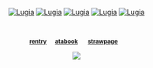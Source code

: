 

<p align="center">

</p>

<p align="center">
<a href="https://pokemondb.net/pokedex/lugia"><img src="https://files.catbox.moe/nfmdcf.gif" alt="Lugia"></a>  
<a href="https://pokemondb.net/pokedex/lugia"><img src="https://files.catbox.moe/dr74pt.gif" alt="Lugia"></a>
  <a href="https://pokemondb.net/pokedex/lugia"><img src="https://files.catbox.moe/1s5ro4.gif" alt="Lugia"></a>
  <a href="https://pokemondb.net/pokedex/lugia"><img src="https://files.catbox.moe/jnz3zi.gif" alt="Lugia"></a>
  <a href="https://pokemondb.net/pokedex/lugia"><img src="https://files.catbox.moe/kn979u.gif" alt="Lugia"></a>
<div align="center">
  
 <p align="center">⠀

   
  <sup> [**rentry**](https://rentry.co/starpkm)⠀⠀[**atabook**](https://starpkmn.atabook.org/)⠀ ⠀[**strawpage**](https://starpkmn.straw.page)  ⠀
 
![](https://komarev.com/ghpvc/?username=starpkmn&color=6b4a94&style=flat-square&label=ꔫ)


